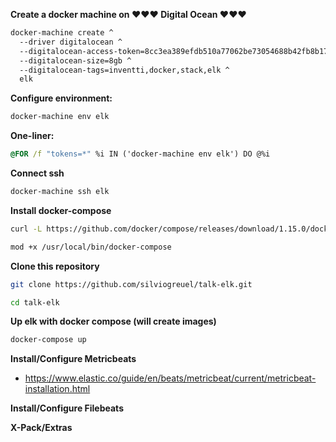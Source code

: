 **Create a docker machine on :heart::heart::heart: Digital Ocean :heart::heart::heart:**
```bat
docker-machine create ^
  --driver digitalocean ^
  --digitalocean-access-token=8cc3ea389efdb510a77062be73054688b42fb8b17b8729bd9554dfcd06b1b6f1 ^
  --digitalocean-size=8gb ^
  --digitalocean-tags=inventti,docker,stack,elk ^
  elk
```

**Configure environment:**
```bat
docker-machine env elk
```

**One-liner:**
```bat
@FOR /f "tokens=*" %i IN ('docker-machine env elk') DO @%i
```

**Connect ssh**
```sh
docker-machine ssh elk
```

**Install docker-compose**
```sh
curl -L https://github.com/docker/compose/releases/download/1.15.0/docker-compose-`uname -s`-`uname -m` > /usr/local/bin/docker-compose
```
```sh
mod +x /usr/local/bin/docker-compose
```

**Clone this repository**
```sh
git clone https://github.com/silviogreuel/talk-elk.git
```
```sh
cd talk-elk
```

**Up elk with docker compose (will create images)**
```sh
docker-compose up
```

**Install/Configure Metricbeats**
- https://www.elastic.co/guide/en/beats/metricbeat/current/metricbeat-installation.html

**Install/Configure Filebeats**

**X-Pack/Extras**

